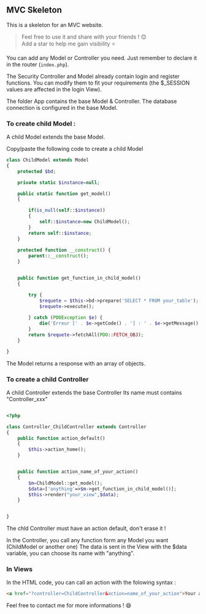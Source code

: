 ## MVC Skeleton

This is a skeleton for an MVC website.

> Feel free to use it and share with your friends ! 😊
&nbsp;  
> Add a star to help me gain visibility ⭐

You can add any Model or Controller you need. Just remember to declare it in the router (`index.php`).

The Security Controller and Model already contain login and register functions. 
You can modify them to fit your requirements 
(the $_SESSION values are affected in the login View).

The folder App contains the base Model & Controller.
The database connection is configured in the base Model.

### To create child Model :

A child Model extends the base Model.

Copy/paste the following code to create a child Model

```php
class ChildModel extends Model
{
    protected $bd;

    private static $instance=null;

    public static function get_model()
    {

        if(is_null(self::$instance))
        {
            self::$instance=new ChildModel();
        }
        return self::$instance;
    }
    
    protected function __construct() {
        parent::__construct(); 
    }


    public function get_function_in_child_model()
    {

        try {
            $requete = $this->bd->prepare('SELECT * FROM your_table');
            $requete->execute();
            
        } catch (PDOException $e) {
            die('Erreur [' . $e->getCode() . '] : ' . $e->getMessage() . '</p>');
        }
        return $requete->fetchAll(PDO::FETCH_OBJ);
    }

}
```

The Model returns a response with an array of objects.


### To create a child Controller

A child Controller extends the base Controller
Its name must contains "Controller_xxx"

```php

<?php

class Controller_ChildController extends Controller
{
    public function action_default()
    {
        $this->action_home();
    }


    public function action_name_of_your_action()
    {
        $m=ChildModel::get_model();
        $data=['anything'=>$m->get_function_in_child_model()];
        $this->render("your_view",$data);
    }


}
```

The chld Controller must have an action default, don't erase it !

In the Controller, you call any function form any Model you want (ChildModel or another one)
The data is sent in the View with the $data variable, you can choose its name with "anything".

### In Views

In the HTML code, you can call an action with the folowing syntax :

```HTML
<a href="?controller=ChildController&action=name_of_your_action">Your action</a>
```

Feel free to contact me for more informations ! 😄